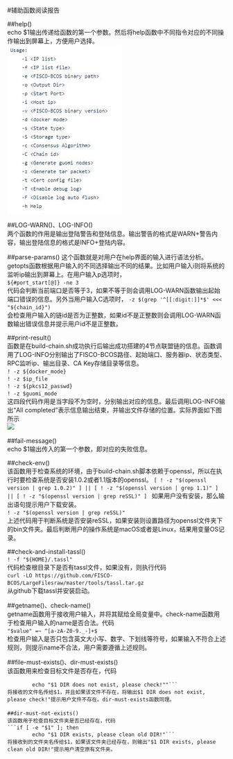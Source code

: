 #辅助函数阅读报告  

##help()  
echo $1输出传递给函数的第一个参数。然后将help函数中不同指令对应的不同操作输出到屏幕上，方便用户选择。  
![](https://github.com/fisco-bcos-group1/WeBank/blob/master/Homework/day1/assets/1.JPG) 

##LOG-WARN()、LOG-INFO()  
两个函数的作用是输出登陆警告和登陆信息。输出警告的格式是WARN+警告内容，输出登陆信息的格式是INFO+登陆内容。  

##parse-params() 
这个函数就是对用户在help界面的输入进行语法分析。getopts函数根据用户输入的不同选择输出不同的结果。比如用户输入i则将系统的监听ip输出到屏幕上。在用户输入p选项时，  
```${#port_start[@]} -ne 3```  
代码会判断当前端口是否等于3，如果不等于则会调用LOG-WARN函数输出起始端口错误的信息。另外当用户输入C选项时， 
```-z $(grep '^[[:digit:]]*$' <<< "${chain_id}")```  
会检查用户输入的链id是否为正整数，如果id不是正整数则会调用LOG-WARN函数输出错误信息并提示用户id不是正整数。  

##print-result()  
函数是在build-chain.sh成功执行后输出成功搭建的4节点联盟链的信息。函数调用了LOG-INFO分别输出了FISCO-BCOS路径、起始端口、服务器ip、状态类型、RPC监听ip、输出目录、CA Key存储目录等信息。  
```! -z ${docker_mode}```  
```! -z $ip_file```  
```! -z ${pkcs12_passwd}```  
```! -z $guomi_mode```  
这四段代码作用是当字段不为空时，分别输出对应的信息。最后调用LOG-INFO输出“All completed”表示信息输出结束，并输出文件存储的位置。实际界面如下图所示  
![](https://github.com/fisco-bcos-group1/WeBank/blob/master/Homework/day1/assets/2.JPG)  

##fail-message()  
echo $1输出传入的第一个参数，即对应的失败信息。  

##check-env()  
该函数用于检查系统的环境，由于build-chain.sh脚本依赖于openssl，所以在执行时要检查系统是否安装1.0.2或者1.1版本的openssl。
```[ ! -z "$(openssl version | grep 1.0.2)" ] || [ ! -z "$(openssl version | grep 1.1)" ] || [ ! -z "$(openssl version | grep reSSL)" ] ```
如果用户没有安装，那么输出语句提示用户下载安装。  
```! -z "$(openssl version | grep reSSL)"```  
上述代码用于判断系统是否安装reSSL，如果安装则设置路径为openssl文件夹下的bin文件夹。最后判断用户的操作系统是macOS或者是Linux，结果用变量OS记录。  

##check-and-install-tassl()  
```! -f "${HOME}/.tassl"```  
代码检查根目录下是否有tassl文件，如果没有，则执行代码  
```curl -LO https://github.com/FISCO-BCOS/LargeFilesraw/master/tools/tassl.tar.gz```  
从github下载tassl并安装启动。  

##getname()、check-name()  
getname函数用于接收用户输入，并将其赋给全局变量中。check-name函数用于检查用户输入的name是否合法。代码  
```"$value" =~ ^[a-zA-Z0-9._-]+$```  
检查用户输入是否只包含英文大小写、数字、下划线等符号，如果输入不符合上述规则，则提示name不合法，用户需要遵循上述规则。  

##file-must-exists()、dir-must-exists()  
该函数用来检查目标文件是否存在，代码  
```if [ ! -d "$1" ]; then
        echo "$1 DIR does not exist, please check!""```  
将接收的文件名传给$1，并且如果该文件不存在，将输出$1 DIR does not exist, please check!"提示用户文件不存在。dir-must-exists函数同理。  

##dir-must-not-exists()  
该函数用于检查目标文件夹是否已经存在，代码  
```if [ -e "$1" ]; then
        echo "$1 DIR exists, please clean old DIR!"```  
将接收到的文件夹名传给$1，如果该文件夹已经存在，则输出"$1 DIR exists, please clean old DIR!"提示用户清空原有文件夹。  

